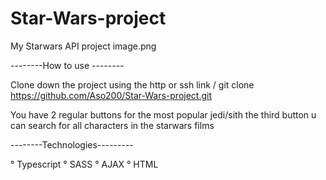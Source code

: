 # Star-Wars-project
My Starwars API project
image.png

--------How to use --------

Clone down the project using the http or ssh link / git clone https://github.com/Aso200/Star-Wars-project.git


You have 2 regular buttons for the most popular jedi/sith
the third button u can search for all characters in the starwars films

--------Technologies---------

° Typescript
° SASS
° AJAX
° HTML





